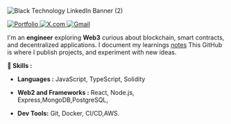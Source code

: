 ![Black Technology LinkedIn Banner (2)](https://github.com/user-attachments/assets/ed062107-17d9-4670-a0b2-23dc464af19c)


  <a href="https://saiphanindra.com/contacts">![Portfolio](https://img.shields.io/badge/Portfolio-2962FF?style=for-the-badge&logo=globe&logoColor=FFFFFF)
  <a href="https://saiphanindra.com/contacts">![X.com](https://img.shields.io/badge/X.com-111111?style=for-the-badge&logo=x&logoColor=FFFFFF)
 <a href="https://x.com/phani_hash">![Gmail](https://img.shields.io/badge/Gmail-EA4335?style=for-the-badge&logo=Gmail&logoColor=FFFFFF)</a>

I'm an **engineer** exploring **Web3** curious about blockchain, smart contracts, and decentralized applications. I document my learnings [notes](https://vercel.com/saiphanindra1010s-projects/w3portfolio/D5Gyz6WN43kR1CoNsvj9VUPwCvnd)
This GitHub is where I publish projects, and experiment with new ideas.  



**🔧 Skills :**  
- **Languages :** JavaScript, TypeScript, Solidity
- **Web2 and Frameworks :** React, Node.js, Express,MongoDB,PostgreSQL,<!-- **Web3:** -->

- **Dev Tools:** Git, Docker, CI/CD,AWS.  
<!--
**📌 Projects:**  
- **Ethereum Voting dApp** – A decentralized voting system built with Solidity & React  
- **NFT Minting Platform** – Smart contract + Web3 frontend to create and trade NFTs  
- **Gas Fee Optimizer** – A tool to estimate and optimize Ethereum transaction costs  
- **DeFi Yield Tracker** – A dashboard to track and compare DeFi protocol yields  

---

**🚀 What I'm Learning:**  
- Blockchain fundamentals & decentralization  
- Writing and deploying smart contracts with Solidity  
- Using Hardhat, Foundry, and ethers.js for Web3 development  
- Exploring Layer 2 scaling solutions like Optimistic & ZK Rollups  
- Building full-stack dApps with Web3 integrations  
 -->





